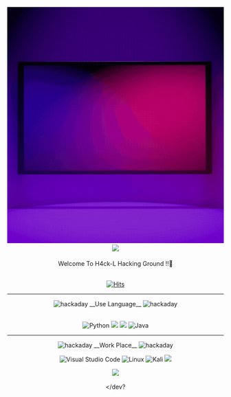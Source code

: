 <div align="center">
 <img src="https://raw.githubusercontent.com/H4CK-L/H4CK-L/main/H4ck%20Living..gif"  width="100%" height="550"/>
 
 <img src="https://capsule-render.vercel.app/api?type=wave&color=848484&height=300"/>
<br>
</br>
Welcome To H4ck-L Hacking Ground !!👋
<br>
</br>
 
  [![Hits](https://hits.seeyoufarm.com/api/count/incr/badge.svg?url=https%3A%2F%2Fgithub.com%2FH4CK-L&count_bg=%2379C83D&title_bg=%23555555&icon=keybase.svg&icon_color=%23E7E7E7&title=hits&edge_flat=false)](https://github.com/H4CK-L)
  
  ---

 <img src="https://cdn.simpleicons.org/hackaday/000/fff" alt=hackaday width=15>
 __Use Language__
 <img src="https://cdn.simpleicons.org/hackaday/000/fff" alt=hackaday width=15>
<br>
</br>

 ![Python](https://img.shields.io/badge/python-3670A0?style=for-the-badge&logo=python&logoColor=ffdd54)
 <img src="https://img.shields.io/badge/c-F2CB61?style=for-the-badge&logo=c&logoColor=white">
 <img src="https://img.shields.io/badge/assembly-8C8C8C?style=for-the-badge&logo=assemblyscript&logoColor=white">
 ![Java](https://img.shields.io/badge/java-%23ED8B00.svg?style=for-the-badge&logo=openjdk&logoColor=white)
 
 ---
 <pont size="5">
 <img src="https://cdn.simpleicons.org/hackaday/000/fff" alt=hackaday width=15>
 __Work Place__
 <img src="https://cdn.simpleicons.org/hackaday/000/fff" alt=hackaday width=15>
 </font>
 </br>
 
 ![Visual Studio Code](https://img.shields.io/badge/Visual%20Studio%20Code-0078d7.svg?style=for-the-badge&logo=visual-studio-code&logoColor=white)
 ![Linux](https://img.shields.io/badge/Linux-FCC624?style=for-the-badge&logo=linux&logoColor=black)
 ![Kali](https://img.shields.io/badge/Kali-268BEE?style=for-the-badge&logo=kalilinux&logoColor=white)
 <img src="https://img.shields.io/badge/assembly-8C8C8C?style=for-the-badge&logo=assemblyscript&logoColor=white">

<img src="https://capsule-render.vercel.app/api?type=wave&color=848484&height=300&section=footer"/>

</dev?
